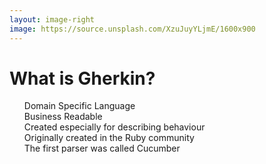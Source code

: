 ```yaml
---
layout: image-right
image: https://source.unsplash.com/XzuJuyYLjmE/1600x900
---
```


# What is Gherkin?

<v-clicks>

- <uim-arrow-circle-right class="inline" /> Domain Specific Language
- <uim-arrow-circle-right class="inline" /> Business Readable
- <uim-arrow-circle-right class="inline" /> Created especially for describing behaviour
- <uim-arrow-circle-right class="inline" /> Originally created in the Ruby community
- <uim-arrow-circle-right class="inline" /> The first parser was called Cucumber

</v-clicks>

<style>
.inline {
  display:inline;
}
ul {
    list-style: none;
}
</style>
